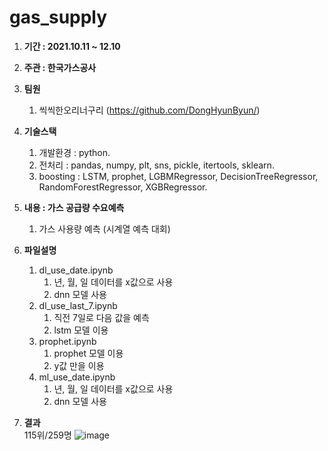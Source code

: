 # gas_supply

1. **기간 : 2021.10.11 ~ 12.10**  

1. **주관 : 한국가스공사**  

1. **팀원**  
    1. 씩씩한오리너구리 (https://github.com/DongHyunByun/)

1. **기술스택**  
    1. 개발환경 : python.   
    2. 전처리 : pandas, numpy, plt, sns, pickle, itertools, sklearn. 
    3. boosting : LSTM, prophet, LGBMRegressor, DecisionTreeRegressor, RandomForestRegressor, XGBRegressor.   
    
1. **내용 : 가스 공급량 수요예측**  
    1. 가스 사용량 예측 (시계열 예측 대회)
    
1. **파일설명**  
    1. dl_use_date.ipynb
        1. 년, 월, 일 데이터를 x값으로 사용
        2. dnn 모델 사용
    2. dl_use_last_7.ipynb
        1. 직전 7일로 다음 값을 예측
        2. lstm 모델 이용
    3. prophet.ipynb
        1. prophet 모델 이용
        2. y값 만을 이용
    4. ml_use_date.ipynb
        1. 년, 월, 일 데이터를 x값으로 사용
        2. dnn 모델 사용
1. **결과**  
    115위/259명
    ![image](https://user-images.githubusercontent.com/50386280/152793972-8b91b905-c8f4-46a7-9701-996e24ae69ce.png)
